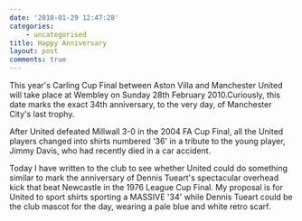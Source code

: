 ```yaml
---
date: '2010-01-29 12:47:28'
categories:
    - uncategorised
title: Happy Anniversary
layout: post
comments: true
---
```


This year's Carling Cup Final between Aston Villa and Manchester United
will take place at Wembley on Sunday 28th February 2010.Curiously, this
date marks the exact 34th anniversary, to the very day, of Manchester
City's last trophy.

After United defeated Millwall 3-0 in the 2004 FA Cup Final, all the
United players changed into shirts numbered '36' in a tribute to the
young player, Jimmy Davis, who had recently died in a car
accident.

Today I have written to the club to see whether United could do
something similar to mark the anniversary of Dennis Tueart's
spectacular overhead kick that beat Newcastle in the 1976 League Cup
Final. My proposal is for United to sport shirts sporting a MASSIVE
'34' while Dennis Tueart could be the club mascot for the day, wearing
a pale blue and white retro scarf.
